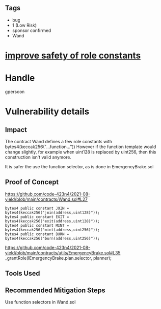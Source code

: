 ## Tags

- bug
- 1 (Low Risk)
- sponsor confirmed
- Wand

# [improve safety of role constants ](https://github.com/code-423n4/2021-08-yield-findings/issues/9) 

# Handle

gpersoon


# Vulnerability details

## Impact
The contract Wand defines a few role constants with bytes4(keccak256("...function..."))
However if the function template would change slightly, for example when uint128 is replaced by uint256, then this construction isn't valid anymore.

It is safer the use the function selector, as is done in EmergencyBrake.sol

## Proof of Concept
https://github.com/code-423n4/2021-08-yield/blob/main/contracts/Wand.sol#L27

    bytes4 public constant JOIN = bytes4(keccak256("join(address,uint128)"));
    bytes4 public constant EXIT = bytes4(keccak256("exit(address,uint128)"));
    bytes4 public constant MINT = bytes4(keccak256("mint(address,uint256)"));
    bytes4 public constant BURN = bytes4(keccak256("burn(address,uint256)"));

https://github.com/code-423n4/2021-08-yield/blob/main/contracts/utils/EmergencyBrake.sol#L35
  _grantRole(IEmergencyBrake.plan.selector, planner);

## Tools Used

## Recommended Mitigation Steps
Use function selectors in Wand.sol


